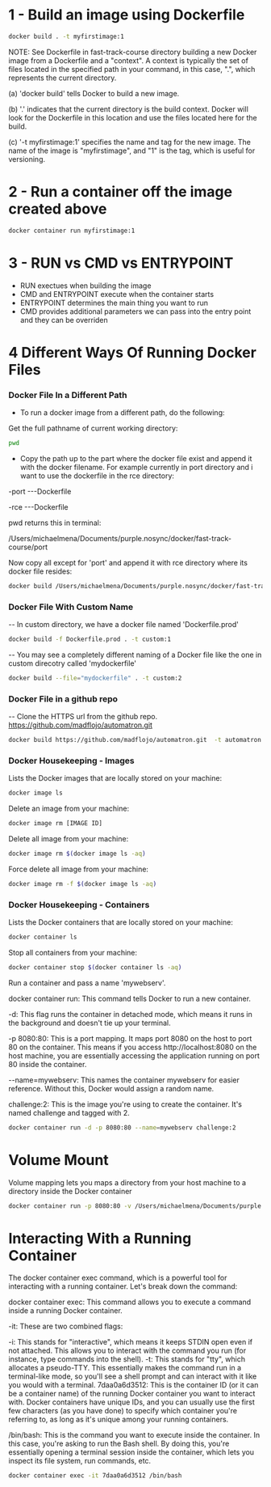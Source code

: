 # 1 - Build an image using Dockerfile

```sh
docker build . -t myfirstimage:1
```

NOTE: See Dockerfile in fast-track-course directory
building a new Docker image from a Dockerfile and a "context". A context is typically the set of files located in the specified path in your command, in this case, ".", which represents the current directory.

(a) 'docker build' tells Docker to build a new image.

(b) '.' indicates that the current directory is the build context. Docker will look for the Dockerfile in this location and use the files located here for the build.

(c) '-t myfirstimage:1' specifies the name and tag for the new image. The name of the image is "myfirstimage", and "1" is the tag, which is useful for versioning.

# 2 - Run a container off the image created above

```sh
docker container run myfirstimage:1
```

# 3 - RUN vs CMD vs ENTRYPOINT

- RUN exectues when building the image
- CMD and ENTRYPOINT execute when the container starts
- ENTRYPOINT determines the main thing you want to run
- CMD provides additional parameters we can pass into the entry point and they can be overriden

# 4 Different Ways Of Running Docker Files

### Docker File In a Different Path

- To run a docker image from a different path, do the following:

Get the full pathname of current working directory:

```sh
pwd
```

- Copy the path up to the part where the docker file exist and append it with the docker filename. For example currently in port directory and i want to use the dockerfile in the rce directory:

-port
---Dockerfile

-rce
---Dockerfile

pwd returns this in terminal:

/Users/michaelmena/Documents/purple.nosync/docker/fast-track-course/port

Now copy all except for 'port' and append it with rce directory where its docker file resides:

```sh
docker build /Users/michaelmena/Documents/purple.nosync/docker/fast-track-course/rce -t rce:1
```

### Docker File With Custom Name

-- In custom directory, we have a docker file named 'Dockerfile.prod'

```sh
docker build -f Dockerfile.prod . -t custom:1
```

-- You may see a completely different naming of a Docker file like the one in custom direcotry called 'mydockerfile'

```sh
docker build --file="mydockerfile" . -t custom:2
```

### Docker File in a github repo

<!-- https://github.com/madflojo/automatron -->

-- Clone the HTTPS url from the github repo. https://github.com/madflojo/automatron.git

```sh
docker build https://github.com/madflojo/automatron.git  -t automatron:1
```

### Docker Housekeeping - Images

Lists the Docker images that are locally stored on your machine:

```sh
docker image ls
```

Delete an image from your machine:

```sh
docker image rm [IMAGE ID]
```

Delete all image from your machine:

```sh
docker image rm $(docker image ls -aq)
```

Force delete all image from your machine:

```sh
docker image rm -f $(docker image ls -aq)
```

### Docker Housekeeping - Containers

Lists the Docker containers that are locally stored on your machine:

```sh
docker container ls
```

Stop all containers from your machine:

```sh
docker container stop $(docker container ls -aq)
```

Run a container and pass a name 'mywebserv'.

docker container run: This command tells Docker to run a new container.

-d: This flag runs the container in detached mode, which means it runs in the background and doesn't tie up your terminal.

-p 8080:80: This is a port mapping. It maps port 8080 on the host to port 80 on the container. This means if you access http://localhost:8080 on the host machine, you are essentially accessing the application running on port 80 inside the container.

--name=mywebserv: This names the container mywebserv for easier reference. Without this, Docker would assign a random name.

challenge:2: This is the image you're using to create the container. It's named challenge and tagged with 2.

```sh
docker container run -d -p 8080:80 --name=mywebserv challenge:2
```

# Volume Mount

Volume mapping lets you maps a directory from your host machine to a directory inside the Docker container

```sh
docker container run -p 8080:80 -v /Users/michaelmena/Documents/purple.nosync/docker/fast-track-course/website:/usr/local/apache2/htdocs httpd:2.4
```

# Interacting With a Running Container

The docker container exec command, which is a powerful tool for interacting with a running container. Let's break down the command:

docker container exec: This command allows you to execute a command inside a running Docker container.

-it: These are two combined flags:

-i: This stands for "interactive", which means it keeps STDIN open even if not attached. This allows you to interact with the command you run (for instance, type commands into the shell).
-t: This stands for "tty", which allocates a pseudo-TTY. This essentially makes the command run in a terminal-like mode, so you'll see a shell prompt and can interact with it like you would with a terminal.
7daa0a6d3512: This is the container ID (or it can be a container name) of the running Docker container you want to interact with. Docker containers have unique IDs, and you can usually use the first few characters (as you have done) to specify which container you're referring to, as long as it's unique among your running containers.

/bin/bash: This is the command you want to execute inside the container. In this case, you're asking to run the Bash shell. By doing this, you're essentially opening a terminal session inside the container, which lets you inspect its file system, run commands, etc.

```sh
docker container exec -it 7daa0a6d3512 /bin/bash
```
